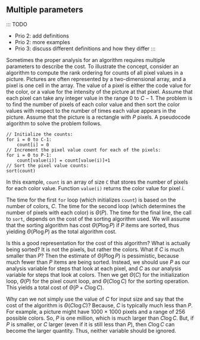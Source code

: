 
## Multiple parameters

::: TODO
- Prio 2: add definitions
- Prio 2: more examples
- Prio 3: discuss different definitions and how they differ
:::

Sometimes the proper analysis for an algorithm requires multiple
parameters to describe the cost. To illustrate the concept, consider an
algorithm to compute the rank ordering for counts of all pixel values in
a picture. Pictures are often represented by a two-dimensional array,
and a pixel is one cell in the array. The value of a pixel is either the
code value for the color, or a value for the intensity of the picture at
that pixel. Assume that each pixel can take any integer value in the
range 0 to $C - 1$. The problem is to find the number of pixels of each
color value and then sort the color values with respect to the number of
times each value appears in the picture. Assume that the picture is a
rectangle with $P$ pixels. A pseudocode algorithm to solve the problem
follows.

    // Initialize the counts:
    for i = 0 to C-1:
        count[i] = 0
    // Increment the pixel value count for each of the pixels:
    for i = 0 to P-1:
        count[value(i)] = count[value(i)]+1
    // Sort the pixel value counts:
    sort(count)

In this example, `count` is an array of size `C` that stores the number
of pixels for each color value. Function `value(i)` returns the color
value for pixel $i$.

The time for the first `for` loop (which initializes `count`) is based
on the number of colors, $C$. The time for the second loop (which
determines the number of pixels with each color) is $\Theta(P)$. The
time for the final line, the call to `sort`, depends on the cost of the
sorting algorithm used. We will assume that the sorting algorithm has
cost $\Theta(P \log P)$ if $P$ items are sorted, thus yielding
$\Theta(P \log P)$ as the total algorithm cost.

Is this a good representation for the cost of this algorithm? What is
actually being sorted? It is not the pixels, but rather the colors. What
if $C$ is much smaller than $P$? Then the estimate of $\Theta(P \log P)$
is pessimistic, because much fewer than $P$ items are being sorted.
Instead, we should use $P$ as our analysis variable for steps that look
at each pixel, and $C$ as our analysis variable for steps that look at
colors. Then we get $\Theta(C)$ for the initialization loop, $\Theta(P)$
for the pixel count loop, and $\Theta(C \log C)$ for the sorting
operation. This yields a total cost of $\Theta(P + C \log C)$.

Why can we not simply use the value of $C$ for input size and say that
the cost of the algorithm is $\Theta(C \log C)$? Because, $C$ is
typically much less than $P$. For example, a picture might have 1000
$\times$ 1000 pixels and a range of 256 possible colors. So, $P$ is one
million, which is much larger than $C \log C$. But, if $P$ is smaller,
or $C$ larger (even if it is still less than $P$), then $C \log C$ can
become the larger quantity. Thus, neither variable should be ignored.
